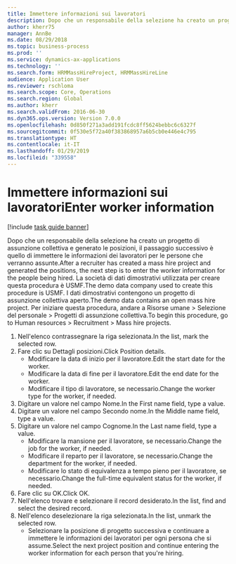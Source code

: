 ```yaml
---
title: Immettere informazioni sui lavoratori
description: Dopo che un responsabile della selezione ha creato un progetto di assunzione collettiva e generato le posizioni, il passaggio successivo è quello di immettere le informazioni dei lavoratori per le persone che verranno assunte.
author: kherr75
manager: AnnBe
ms.date: 08/29/2018
ms.topic: business-process
ms.prod: ''
ms.service: dynamics-ax-applications
ms.technology: ''
ms.search.form: HRMMassHireProject, HRMMassHireLine
audience: Application User
ms.reviewer: rschloma
ms.search.scope: Core, Operations
ms.search.region: Global
ms.author: kherr
ms.search.validFrom: 2016-06-30
ms.dyn365.ops.version: Version 7.0.0
ms.openlocfilehash: 0d850f271a3add191fcdc8ff5624bebbc6c6327f
ms.sourcegitcommit: 0f530e5f72a40f383868957a6b5cb0e446e4c795
ms.translationtype: HT
ms.contentlocale: it-IT
ms.lasthandoff: 01/29/2019
ms.locfileid: "339558"
---
```

# <a name="enter-worker-information"></a><span data-ttu-id="c4c95-103">Immettere informazioni sui lavoratori</span><span class="sxs-lookup"><span data-stu-id="c4c95-103">Enter worker information</span></span>

[!include [task guide banner](../../includes/task-guide-banner.md)]

<span data-ttu-id="c4c95-104">Dopo che un responsabile della selezione ha creato un progetto di assunzione collettiva e generato le posizioni, il passaggio successivo è quello di immettere le informazioni dei lavoratori per le persone che verranno assunte.</span><span class="sxs-lookup"><span data-stu-id="c4c95-104">After a recruiter has created a mass hire project and generated the positions, the next step is to enter the worker information for the people being hired.</span></span> <span data-ttu-id="c4c95-105">La società di dati dimostrativi utilizzata per creare questa procedura è USMF.</span><span class="sxs-lookup"><span data-stu-id="c4c95-105">The demo data company used to create this procedure is USMF.</span></span> <span data-ttu-id="c4c95-106">I dati dimostrativi contengono un progetto di assunzione collettiva aperto.</span><span class="sxs-lookup"><span data-stu-id="c4c95-106">The demo data contains an open mass hire project.</span></span> <span data-ttu-id="c4c95-107">Per iniziare questa procedura, andare a Risorse umane > Selezione del personale > Progetti di assunzione collettiva.</span><span class="sxs-lookup"><span data-stu-id="c4c95-107">To begin this procedure, go to Human resources > Recruitment > Mass hire projects.</span></span>

1. <span data-ttu-id="c4c95-108">Nell'elenco contrassegnare la riga selezionata.</span><span class="sxs-lookup"><span data-stu-id="c4c95-108">In the list, mark the selected row.</span></span>
2. <span data-ttu-id="c4c95-109">Fare clic su Dettagli posizioni.</span><span class="sxs-lookup"><span data-stu-id="c4c95-109">Click Position details.</span></span>
    * <span data-ttu-id="c4c95-110">Modificare la data di inizio per il lavoratore.</span><span class="sxs-lookup"><span data-stu-id="c4c95-110">Edit the start date for the worker.</span></span>  
    * <span data-ttu-id="c4c95-111">Modificare la data di fine per il lavoratore.</span><span class="sxs-lookup"><span data-stu-id="c4c95-111">Edit the end date for the worker.</span></span>  
    * <span data-ttu-id="c4c95-112">Modificare il tipo di lavoratore, se necessario.</span><span class="sxs-lookup"><span data-stu-id="c4c95-112">Change the worker type for the worker, if needed.</span></span>  
3. <span data-ttu-id="c4c95-113">Digitare un valore nel campo Nome.</span><span class="sxs-lookup"><span data-stu-id="c4c95-113">In the First name field, type a value.</span></span>
4. <span data-ttu-id="c4c95-114">Digitare un valore nel campo Secondo nome.</span><span class="sxs-lookup"><span data-stu-id="c4c95-114">In the Middle name field, type a value.</span></span>
5. <span data-ttu-id="c4c95-115">Digitare un valore nel campo Cognome.</span><span class="sxs-lookup"><span data-stu-id="c4c95-115">In the Last name field, type a value.</span></span>
    * <span data-ttu-id="c4c95-116">Modificare la mansione per il lavoratore, se necessario.</span><span class="sxs-lookup"><span data-stu-id="c4c95-116">Change the job for the worker, if needed.</span></span>  
    * <span data-ttu-id="c4c95-117">Modificare il reparto per il lavoratore, se necessario.</span><span class="sxs-lookup"><span data-stu-id="c4c95-117">Change the department for the worker, if needed.</span></span>  
    * <span data-ttu-id="c4c95-118">Modificare lo stato di equivalenza a tempo pieno per il lavoratore, se necessario.</span><span class="sxs-lookup"><span data-stu-id="c4c95-118">Change the full-time equivalent status for the worker, if needed.</span></span>  
6. <span data-ttu-id="c4c95-119">Fare clic su OK.</span><span class="sxs-lookup"><span data-stu-id="c4c95-119">Click OK.</span></span>
7. <span data-ttu-id="c4c95-120">Nell'elenco trovare e selezionare il record desiderato.</span><span class="sxs-lookup"><span data-stu-id="c4c95-120">In the list, find and select the desired record.</span></span>
8. <span data-ttu-id="c4c95-121">Nell'elenco deselezionare la riga selezionata.</span><span class="sxs-lookup"><span data-stu-id="c4c95-121">In the list, unmark the selected row.</span></span>
    * <span data-ttu-id="c4c95-122">Selezionare la posizione di progetto successiva e continuare a immettere le informazioni dei lavoratori per ogni persona che si assume.</span><span class="sxs-lookup"><span data-stu-id="c4c95-122">Select the next project position and continue entering the worker information for each person that you're hiring.</span></span>  

